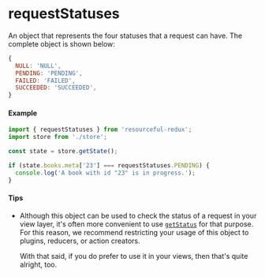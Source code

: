 # requestStatuses

An object that represents the four statuses that a request can have. The
complete object is shown below:

```js
{
  NULL: 'NULL',
  PENDING: 'PENDING',
  FAILED: 'FAILED',
  SUCCEEDED: 'SUCCEEDED',
}
```

#### Example

```js
import { requestStatuses } from 'resourceful-redux';
import store from './store';

const state = store.getState();

if (state.books.meta['23'] === requestStatuses.PENDING) {
  console.log('A book with id "23" is in progress.');
}
```

#### Tips

- Although this object can be used to check the status of a request in your
  view layer, it's often more convenient to use [`getStatus`](get-status.md)
  for that purpose. For this reason, we recommend restricting your usage of this
  object to plugins, reducers, or action creators.

  With that said, if you do prefer to use it in your views, then that's quite
  alright, too.
